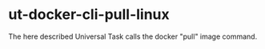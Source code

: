 # ut-docker-cli-pull-linux
The here described Universal Task calls the docker  "pull" image command.
